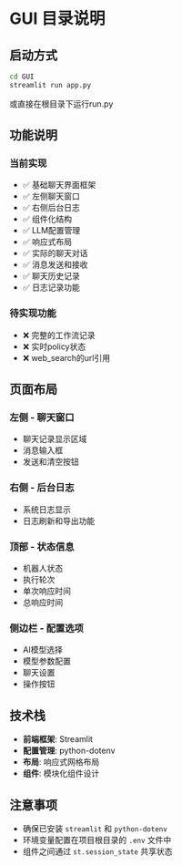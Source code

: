 # GUI 目录说明

## 启动方式

```bash
cd GUI
streamlit run app.py
```

或直接在根目录下运行run.py

## 功能说明

### 当前实现
- ✅ 基础聊天界面框架
- ✅ 左侧聊天窗口
- ✅ 右侧后台日志
- ✅ 组件化结构
- ✅ LLM配置管理
- ✅ 响应式布局
- ✅ 实际的聊天对话
- ✅ 消息发送和接收
- ✅ 聊天历史记录
- ✅ 日志记录功能

### 待实现功能
- ❌ 完整的工作流记录
- ❌ 实时policy状态
- ❌ web_search的url引用

## 页面布局

### 左侧 - 聊天窗口
- 聊天记录显示区域
- 消息输入框
- 发送和清空按钮

### 右侧 - 后台日志
- 系统日志显示
- 日志刷新和导出功能

### 顶部 - 状态信息
- 机器人状态
- 执行轮次
- 单次响应时间
- 总响应时间

### 侧边栏 - 配置选项
- AI模型选择
- 模型参数配置
- 聊天设置
- 操作按钮

## 技术栈

- **前端框架**: Streamlit
- **配置管理**: python-dotenv
- **布局**: 响应式网格布局
- **组件**: 模块化组件设计


## 注意事项

- 确保已安装 `streamlit` 和 `python-dotenv`
- 环境变量配置在项目根目录的 `.env` 文件中
- 组件之间通过 `st.session_state` 共享状态
